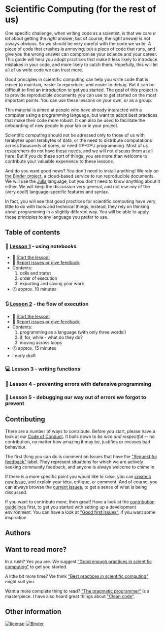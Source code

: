 # Scientific Computing (for the rest of us)

One specific challenge, when writing code as a scientist, is that we care *a
lot* about getting the *right* answer; but of course, the *right* answer is not
always obvious. So we should be very careful with the code we write. A piece of
code that crashes is annoying; but a piece of code that runs, and give you the
wrong answer can compromise your science and your career. This guide will help
you adopt practices that make it less likely to introduce mistakes in your code,
and more likely to catch them. Hopefully, this will let all of us write code we
can trust more.

Good principles in scientific computing can help you write code that is easier
to maintain, easier to reproduce, and easier to debug. But it can be difficult
to find an introduction to get you started. The goal of this project is to
provide reproducible documents you can use to get started on the most important
points. You can use these lessons on your own, or as a group.

This material is aimed at people who have already interacted with a computer
using a programming language, but want to adopt best practices that make their
code more robust. It can also be used to facilitate the onboarding of new people
in your lab or in your project.

Scientific computing should not be adressed only to those of us with terabytes
upon terabytes of data, or the need to distribute computations across thousands
of cores, or need GP-GPU programming. Most of us researchers do not have these
needs, and we will not discuss them at all here. But if you do these sort of
things, you are more than welcome to contribute your valuable experience to
these lessons.

And do you want good news? You don't need to install anything! We rely on [the
Binder project][binder], a cloud-based service to run reproducible documents. We
will use the [Julia][jl] language; but you don't need to know anything about it
either. We will keep the discussion very general, and not use any of the (very
cool!) language-specific features and syntax.

In fact, you will see that good practices for scientific computing have very
little to do with tools and technical things; instead, they rely on thinking
about programming in a slightly different way. You will be able to apply these
principles to any language you prefer to use.

[binder]: https://beta.mybinder.org/
[jl]: http://julialang.org/

## Table of contents


### :notebook: [Lesson 1][l1binder] - using notebooks

- :checkered_flag: [Start the lesson!][l1binder]
- :triangular_flag_on_post: [Report issues or give feedback][l1issues]
- Contents:
    1. cells and states
    2. order of execution
    3. exporting and saving your work
- :clock1: approx. 10 minutes

### :arrows_clockwise: [Lesson 2][l2binder] - the flow of execution

- :checkered_flag: [Start the lesson!][l2binder]
- :triangular_flag_on_post: [Report issues or give feedback][l2issues]
- Contents:
    1. programming as a language (with only three words!)
    1. if, for, while - what do they do?
    1. moving across loops
- :clock1: approx. 15 minutes
- :information_source: early draft

### :computer: Lesson 3 - writing functions
### :bug: Lesson 4 - preventing errors with defensive programming
### :hammer: Lesson 5 - debugging our way out of errors we forgot to prevent

[l1binder]: https://beta.mybinder.org/v2/gh/tpoisot/ScientificComputingForTheRestOfUs/master?filepath=lessons%2F01_introduction_to_notebooks.ipynb
[l2binder]: https://beta.mybinder.org/v2/gh/tpoisot/ScientificComputingForTheRestOfUs/master?filepath=lessons%2F02_flow_of_execution.ipynb

[l1issues]: https://github.com/tpoisot/ScientificComputingForTheRestOfUs/issues?q=is%3Aopen+is%3Aissue+label%3Alesson%3A1
[l2issues]: https://github.com/tpoisot/ScientificComputingForTheRestOfUs/issues?q=is%3Aopen+is%3Aissue+label%3Alesson%3A2
[l3issues]: https://github.com/tpoisot/ScientificComputingForTheRestOfUs/issues?q=is%3Aopen+is%3Aissue+label%3Alesson%3A3
[l4issues]: https://github.com/tpoisot/ScientificComputingForTheRestOfUs/issues?q=is%3Aopen+is%3Aissue+label%3Alesson%3A4
[l5issues]: https://github.com/tpoisot/ScientificComputingForTheRestOfUs/issues?q=is%3Aopen+is%3Aissue+label%3Alesson%3A5

## Contributing

There are a number of ways to contribute. Before you start, please have a look
at our [Code of Conduct][coc]. It boils down to *be nice and respectful* -- no
contribution, no matter how amazing it may be, justifies or excuses bad
behaviour.

[coc]: https://github.com/tpoisot/ScientificComputingForTheRestOfUs/blob/master/CODE_OF_CONDUCT.md

The first thing you can do is comment on Issues that have the ["Request for
feedback"][feedback] label. They represent situations for which we are actively
seeking community feedback, and anyone is always welcome to chime in.

[feedback]: https://github.com/tpoisot/ScientificComputingForTheRestOfUs/labels/request%20for%20feedback

If there is a more specific point you would like to raise, you can [create a new
Issue][new_issue], and explain your idea, critique, or comment. And of course,
you can always browse the [current Issues][issues], to get a sense of what is
being discussed.

[new_issue]: https://github.com/tpoisot/ScientificComputingForTheRestOfUs/issues/new
[issues]: https://github.com/tpoisot/ScientificComputingForTheRestOfUs/issues

If you want to contribute more, then great! Have a look at the [contribution
guidelines][cguid] first, to get you started with setting up a development
environment. You can have a look at ["Good first issues"][first], if you want
some inspiration.

[cguid]: https://github.com/tpoisot/ScientificComputingForTheRestOfUs/blob/master/CONTRIBUTING.md
[first]: https://github.com/tpoisot/ScientificComputingForTheRestOfUs/labels/good%20first%20issue

## Authors

## Want to read more?

In a rush? Yes you are. We suggest ["Good enough practices in scientific
computing"][goodenough] to get you started.

A little bit more time? We think ["Best practices in scientific
computing"][best] might suit you.

Want a more complete thing to read? ["The pragmatic programmer"][pragm] is a
masterpiece. I have also heard great things about ["Clean code"][cleanc].

[goodenough]: http://journals.plos.org/ploscompbiol/article?id=10.1371/journal.pcbi.1005510
[best]: http://journals.plos.org/plosbiology/article?id=10.1371/journal.pbio.1001745
[pragm]: https://www.amazon.ca/Pragmatic-Programmer-Journeyman-Master/dp/020161622X/ref=as_li_ss_tl?ie=UTF8&linkCode=sl1&tag=&linkId=0ff8cca36522d8539b26e536778bbb5e
[cleanc]: https://www.amazon.ca/Clean-Code-Handbook-Software-Craftsmanship/dp/0132350882

## Other information

[![license](https://img.shields.io/github/license/tpoisot/ScientificComputingForTheRestOfUs.svg?style=flat-square)]()
[![Binder](https://img.shields.io/badge/launch-binder-ff69b4.svg?style=flat-square)](https://beta.mybinder.org/v2/gh/tpoisot/ScientificComputingForTheRestOfUs/master?filepath=lessons)
